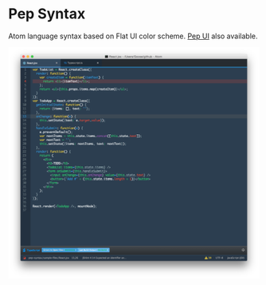 # Pep Syntax

Atom language syntax based on Flat UI color scheme. [Pep UI](https://github.com/Pepeye/pep-ui) also available.

![Screenshot](https://github.com/Pepeye/pep-syntax/blob/master/screenshot.png)